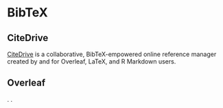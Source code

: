 # BibTeX



## CiteDrive

[CiteDrive](https://citedrive.com/) is a collaborative, BibTeX-empowered online reference manager created by and for Overleaf, LaTeX, and R Markdown users.


## Overleaf

.
.
